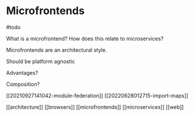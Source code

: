 # Microfrontends

#todo 

What is a microfrontend?
How does this relate to microservices?

Microfrontends are an architectural style.

Should be platform agnostic

Advantages?

Composition?

[[20210927141042-module-federation]]
[[20220628012715-import-maps]]

[[architecture]]
[[browsers]]
[[microfrontends]]
[[microservices]]
[[web]]